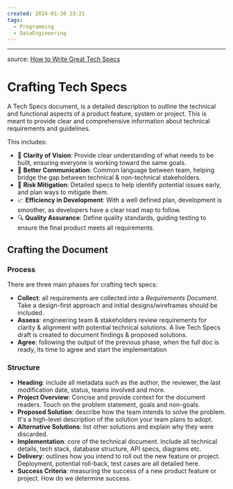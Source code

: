 ```yaml
---
created: 2024-01-30 23:21
tags:
  - Programming
  - DataEngineering
---
```

---
source: [How to Write Great Tech Specs](https://hybridhacker.email/p/how-to-write-great-tech-specs)
# Crafting Tech Specs

A Tech Specs document, is a detailed description to outline the technical and functional aspects of a product feature, system or project. This is meant to provide clear and comprehensive information about technical requirements and guidelines.

This includes:

- 🎯 **Clarity of Vision**: Provide clear understanding of what needs to be built, ensuring everyone is working toward the same goals.
- 🔗 **Better Communication**: Common language between team, helping bridge the gap between technical & non-technical stakeholders.
- 🚧 **Risk Mitigation**: Detailed specs to help identify potential issues early, and plan ways to mitigate them.
- 📈 **Efficiency in Development**: With a well defined plan, development is smoother, as developers have a clear road map to follow.
- 🔍 **Quality Assurance**: Define quality standards, guiding testing to ensure the final product meets all requirements.


## Crafting the Document

### Process
There are three main phases for crafting tech specs:

- **Collect**: all requirements are collected into a *Requirements Document*. Take a design-first approach and initial designs/wireframes should be included.
- **Assess**: engineering team & stakeholders review requirements for clarity & alignment with potential technical solutions. A live Tech Specs draft is created to document findings & proposed solutions.
- **Agree**: following the output of the previous phase, when the full doc is ready, its time to agree and start the implementation 

### Structure

- **Heading**: include all metadata such as the author, the reviewer, the last modification date, status, teams involved and more.
- **Project Overview**: Concise and provide context for the document readers. Touch on the problem statement, goals and non-goals.
- **Proposed Solution**: describe how the team intends to solve the problem. It's a high-level description of the solution your team plans to adopt.
- **Alternative Solutions**: list other solutions and explain why they were discarded.
- **Implementation**: core of the technical document. Include all technical details, tech stack, database structure, API specs, diagrams etc.
- **Delivery**: outlines how you intend to roll out the new feature or project. Deployment, potential roll-back, test cases are all detailed here.
- **Success Criteria**: measuring the success of a new product feature or project. How do we determine success.